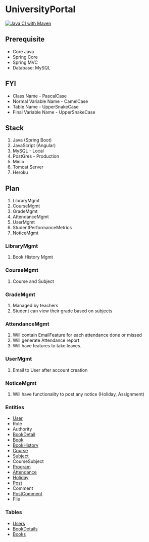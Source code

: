 # UniversityPortal
[![Java CI with Maven](https://github.com/mnzit/UniversityPortal/actions/workflows/maven.yml/badge.svg?branch=master)](https://github.com/mnzit/UniversityPortal/actions/workflows/maven.yml)

## Prerequisite
* Core Java
* Spring Core
* Spring MVC
* Database: MySQL

## FYI
* Class Name - PascalCase
* Normal Variable Name - CamelCase
* Table Name - UpperSnakeCase
* Final Variable Name - UpperSnakeCase

## Stack
1. Java (Spring Boot)
2. JavaScript (Angular)
5. MySQL - Local
6. PostGres - Production
7. Minio
8. Tomcat Server
10. Heroku

## Plan
1. LibraryMgmt
2. CourseMgmt
3. GradeMgmt
4. AttendanceMgmt
5. UserMgmt
6. StudentPerformanceMetrics
7. NoticeMgmt


### LibraryMgmt
1. Book History Mgmt
### CourseMgmt
1. Course and Subject
### GradeMgmt
1. Managed by teachers
2. Student can view their grade based on subjects
### AttendanceMgmt
1. Will contain EmailFeature for each attendance done or missed
2. Will generate Attendance report
3. Will have features to take leaves.
### UserMgmt
1. Email to User after account creation
### NoticeMgmt
1. Will have functionality to post any notice (Holiday, Assignment)

### Entities

* [User](https://github.com/mnzit/UniversityPortal/blob/master/src/main/java/com/nepalaya/up/model/User.java)
* Role
* Authority
* [BookDetail](https://github.com/mnzit/UniversityPortal/blob/master/src/main/java/com/nepalaya/up/model/BookDetail.java)
* [Book](https://github.com/mnzit/UniversityPortal/blob/master/src/main/java/com/nepalaya/up/model/Book.java)
* [BookHistory](https://github.com/mnzit/UniversityPortal/blob/master/src/main/java/com/nepalaya/up/model/BookHistory.java)
* [Course](https://github.com/mnzit/UniversityPortal/blob/master/src/main/java/com/nepalaya/up/model/Course.java)
* [Subject](https://github.com/mnzit/UniversityPortal/blob/master/src/main/java/com/nepalaya/up/model/Subject.java)
* CourseSubject
* [Program](https://github.com/mnzit/UniversityPortal/blob/master/src/main/java/com/nepalaya/up/model/Program.java)
* [Attendance](https://github.com/mnzit/UniversityPortal/blob/master/src/main/java/com/nepalaya/up/model/Attendance.java)
* [Holiday](https://github.com/mnzit/UniversityPortal/blob/master/src/main/java/com/nepalaya/up/model/Holiday.java)
* [Post](https://github.com/mnzit/UniversityPortal/blob/master/src/main/java/com/nepalaya/up/model/Post.java)
* Comment
* [PostComment](https://github.com/mnzit/UniversityPortal/blob/master/src/main/java/com/nepalaya/up/model/PostComments.java)
* File

### Tables

* [Users](https://user-images.githubusercontent.com/21164124/145244710-6509de01-f3bf-4337-90c5-5e0f90d4d449.png)
* [BookDetails](https://user-images.githubusercontent.com/21164124/145244331-9ab7f7e1-02bb-4c75-9941-176d7ceae7ca.png)
* [Books](https://user-images.githubusercontent.com/21164124/145244460-8502f0ac-fa30-4785-9503-3a284e0bd654.png)



